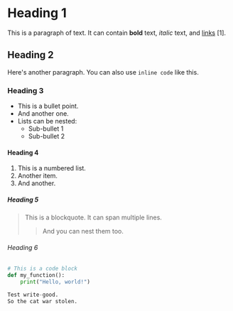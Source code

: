 # Heading 1

This is a paragraph of text. It can contain **bold** text, *italic* text, and [links](https://www.example.com) [1].

## Heading 2

Here's another paragraph. You can also use `inline code` like this.

### Heading 3

-   This is a bullet point.
-   And another one.
-   Lists can be nested:
    -   Sub-bullet 1
    -   Sub-bullet 2

#### Heading 4

1.  This is a numbered list.
2.  Another item.
3.  And another.

##### Heading 5

> This is a blockquote. It can span multiple lines.
>
> > And you can nest them too.

###### Heading 6

```python
# This is a code block
def my_function():
    print("Hello, world!")

Test write-good.
So the cat war stolen.

